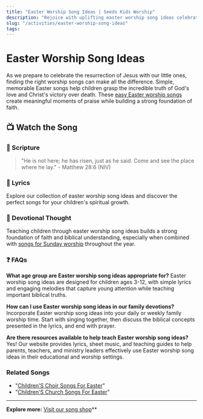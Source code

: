 ```yaml
---
title: "Easter Worship Song Ideas | Seeds Kids Worship"
description: "Rejoice with uplifting easter worship song ideas celebrating Jesus' resurrection. Easter worship resources for kids and Sunday school."
slug: "/activities/easter-worship-song-ideas"
tags:
---
```


# Easter Worship Song Ideas

As we prepare to celebrate the resurrection of Jesus with our little ones, finding the right worship songs can make all the difference. Simple, memorable Easter songs help children grasp the incredible truth of God's love and Christ's victory over death. These [easy Easter worship songs](/activities/easy-easter-worship-songs/) create meaningful moments of praise while building a strong foundation of faith.

## 📺 Watch the Song

### 📖 Scripture

> "He is not here; he has risen, just as he said. Come and see the place where he lay." - Matthew 28:6 (NIV)

### 🎵 Lyrics

Explore our collection of easter worship song ideas and discover the perfect songs for your children's spiritual growth.

### 💬 Devotional Thought

Teaching children through easter worship song ideas builds a strong foundation of faith and biblical understanding, especially when combined with [songs for Sunday worship](/songs/songs-for-sunday-worship/) throughout the year.

### ❓ FAQs

**What age group are Easter worship song ideas appropriate for?**
Easter worship song ideas are designed for children ages 3-12, with simple lyrics and engaging melodies that capture young attention while teaching important biblical truths.

**How can I use Easter worship song ideas in our family devotions?**
Incorporate Easter worship song ideas into your daily or weekly family worship time. Start with singing together, then discuss the biblical concepts presented in the lyrics, and end with prayer.

**Are there resources available to help teach Easter worship song ideas?**
Yes! Our website provides lyrics, sheet music, and teaching guides to help parents, teachers, and ministry leaders effectively use Easter worship song ideas in their educational and worship settings.

### Related Songs

- "[Children'S Choir Songs For Easter](/activities/children-s-choir-songs-for-easter/)"
- "[Children'S Church Songs For Easter](/activities/children-s-church-songs-for-easter/)"

---

**Explore more:** [Visit our song shop](https://seedskidsworship.com/shop)**

<!-- Schema Markup -->

<script type="application/ld+json">
{
  "@context": "https://schema.org",
  "@type": "MusicRecording",
  "name": "easter worship song ideas",
  "byArtist": {
    "@type": "MusicGroup",
    "name": "Seeds Kids Worship"
  },
  "isFamilyFriendly": true,
  "url": "https://seedskidsworship.com/activities/easter-worship-song-ideas/"
}
</script>

<script type="application/ld+json">
{
  "@context": "https://schema.org",
  "@type": "FAQPage",
  "mainEntity": [
    
    {
      "@type": "Question",
      "name": "How can easter worship song ideas benefit my child's spiritual growth?",
      "acceptedAnswer": {
        "@type": "Answer",
        "text": "Easter Worship Song Ideas helps children develop a love for worship while learning biblical truths through engaging melodies and meaningful lyrics."
      }
    },
    
    {
      "@type": "Question",
      "name": "How can easter worship song ideas benefit my child's spiritual growth?",
      "acceptedAnswer": {
        "@type": "Answer",
        "text": "Easter Worship Song Ideas helps children develop a love for worship while learning biblical truths through engaging melodies and meaningful lyrics."
      }
    },
    
    {
      "@type": "Question",
      "name": "How can easter worship song ideas benefit my child's spiritual growth?",
      "acceptedAnswer": {
        "@type": "Answer",
        "text": "Easter Worship Song Ideas helps children develop a love for worship while learning biblical truths through engaging melodies and meaningful lyrics."
      }
    }
    
  ]
}
</script>